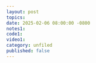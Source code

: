 ```yaml
---
layout: post
topics: 
date: 2025-02-06 08:00:00 -0800
notes1: 
code1: 
video1: 
category: unfiled
published: false
---
```

